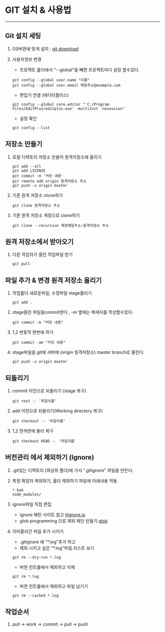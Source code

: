 # GIT 설치 & 사용법
----

## Git 설치 세팅
1. OS버젼에 맞게 설치 : [git download](https://git-scm.com/downloads)
2. 사용자정보 변경
	- 프로젝트 홀더에서 "--global"을 빼면 프로젝트마다 설정 할수있다. 
    ```
	git config --global user.name "이름"
	git config --global user.email 메일주소@example.com
    ```
    
	- 편집기 연결 (에디터플러스)
    ```
	git config --global core.editor "'C:/Program Files/EditPlus/editplus.exe' -multiInst -nosession"
    ```
    
	- 설정 확인
    ```
	git config --list
    ```

## 저장소 만들기
1. 로컬 디렉토리 저장소 만들어 원격저장소에 올리기
    ```
	git add --all 
	git add LICENSE
	git commit -m '커밋 내용'
	git remote add origin 원격저장소 주소
	git push -u origin master
	```


2. 기존 원격 저장소 clone하기
    ```
	git clone 원격저장소 주소
    ```
    
3. 기존 원격 저장소 계정으로 clone하기
    ```
    git clone --recursive 계정메일주소:원격저장소 주소
    ```
    
## 원격 저장소에서 받아오기 
1. 다른 작업자가 올린 작업파일 받기
    ```
    git pull
    ```

## 파일 추가 & 변경 원격 저장소 올리기
1. 작업홀더 새로운파일, 수정파일 stage올리기
    ```
    git add .                       
    ```
    
2. stage올린 파일을commit한다 , -m 옆에는 메세지를 작성할수있다.
    ```
    git commit -m "커밋 내용"      
    ```
    
3. 1,2 번동작 한번에 하기
    ```
    git commit -am "커밋 내용"
    ```

4. stage파일을 git에 서버에 (origin 원격저장소)  master branch로 올린다.
    ```
    git push -u origin master   
    ```
    
  
## 되돌리기
1. commit 이전으로 되돌리기 (stage 복구)
    ```
    git rest -- '파일이름'
    ```
    
2. add 이전으로 되돌리기(Working directory 복구) 
    ```
    git checkout -- '파일이름'
    ```
    
3. 1,2 한꺼번에 돌리 복구
    ```
    git checkout HEAD -- '파일이름'
    ```
    
  
## 버전관리 에서 제외하기 (Ignore) 
1. .git있는 디렉토리 (최상위 폴더)에 가서 ".gitignore" 파일을 만든다.

2. 특정 확장자 제외하기, 홀더 제외하기 파일에 아래내용 적용.
    ```
    *.bak
    node_modules/
    ```

3. ignore파일 직접 편집
    - ignore 패턴 사이트 참고 [itignore.io](https://www.gitignore.io)
    - glob programming 으로 제외 패던 만들기 [glob](https://en.wikipedia.org/wiki/Glob_(programming))

4. 이미올라간 파일 추가 시키기
    - .gitignore 에 "*.log"추가 하고
    - 제외 시키고 싶은 "*.log"파일 리스트 보기
    ```
    git rm --dry-run *.log
    ```
    - 버젼 컨트롤에서 제외하고 삭제
    ```
    git rm *.log
    ```
    - 버젼 컨트롤에서 제외하고 파일 남기기
    ```
    git rm --cached *.log
    ```

    
## 작업순서
1. pull -> work -> commit -> pull -> push 